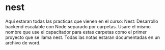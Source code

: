# nest

Aqui estaran todas las practicas que vienen en el curso: Nest: Desarrollo backend escalable con Node separado por carpetas. Usare el mismo nombre que use el capacitador para estas carpetas como el primer proyecto que se llama nest. Todas las notas estaran documentadas en un archivo de word.

